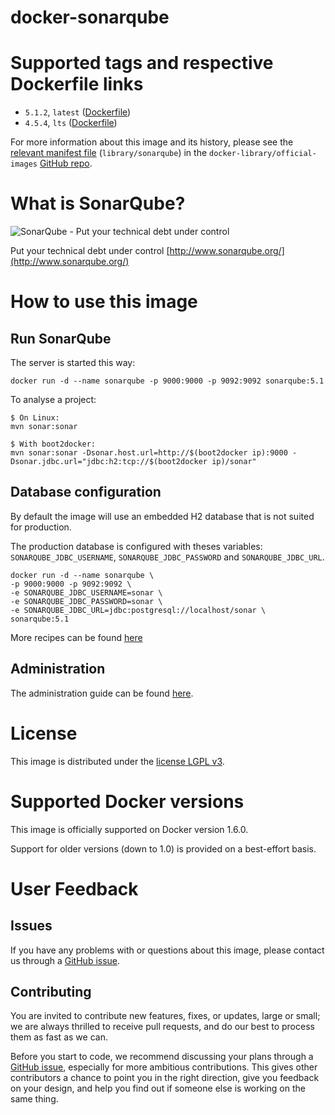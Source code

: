 docker-sonarqube
================

# Supported tags and respective Dockerfile links

* `5.1.2`, `latest` ([Dockerfile](https://github.com/SonarSource/docker-sonarqube/blob/master/5.1.2/Dockerfile))
* `4.5.4`, `lts` ([Dockerfile](https://github.com/SonarSource/docker-sonarqube/blob/master/4.5.4/Dockerfile))

For more information about this image and its history, please see the
[relevant manifest file](https://github.com/docker-library/official-images/blob/master/library/sonarqube) (`library/sonarqube`) in the `docker-library/official-images` [GitHub repo](https://github.com/docker-library/official-images).

# What is SonarQube?

![SonarQube - Put your technical debt under control](logo.png)

Put your technical debt under control [http://www.sonarqube.org/](http://www.sonarqube.org/)

# How to use this image

## Run SonarQube

The server is started this way:

    docker run -d --name sonarqube -p 9000:9000 -p 9092:9092 sonarqube:5.1

To analyse a project:

    $ On Linux:
    mvn sonar:sonar

    $ With boot2docker:
    mvn sonar:sonar -Dsonar.host.url=http://$(boot2docker ip):9000 -Dsonar.jdbc.url="jdbc:h2:tcp://$(boot2docker ip)/sonar"

## Database configuration

By default the image will use an embedded H2 database that is not suited for production.

The production database is configured with theses variables:
`SONARQUBE_JDBC_USERNAME`, `SONARQUBE_JDBC_PASSWORD` and `SONARQUBE_JDBC_URL`.

    docker run -d --name sonarqube \
    -p 9000:9000 -p 9092:9092 \
    -e SONARQUBE_JDBC_USERNAME=sonar \
    -e SONARQUBE_JDBC_PASSWORD=sonar \
    -e SONARQUBE_JDBC_URL=jdbc:postgresql://localhost/sonar \
    sonarqube:5.1

More recipes can be found [here](https://github.com/SonarSource/docker-sonarqube/blob/master/recipes.md)

## Administration

The administration guide can be found [here](http://docs.sonarqube.org/display/SONAR/Administration+Guide).

# License

This image is distributed under the [license LGPL v3](http://www.gnu.org/licenses/lgpl.txt).

# Supported Docker versions

This image is officially supported on Docker version 1.6.0.

Support for older versions (down to 1.0) is provided on a best-effort basis.

# User Feedback

## Issues

If you have any problems with or questions about this image, please contact us
through a [GitHub issue](https://github.com/SonarSource/docker-sonarqube/issues).

## Contributing

You are invited to contribute new features, fixes, or updates, large or small; we are always thrilled to receive pull requests,
and do our best to process them as fast as we can.

Before you start to code, we recommend discussing your plans through a [GitHub issue](https://github.com/SonarSource/docker-sonarqube/issues),
especially for more ambitious contributions.
This gives other contributors a chance to point you in the right direction,
give you feedback on your design, and help you find out if someone else is working on the same thing.
